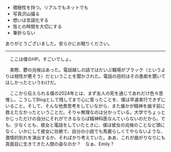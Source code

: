 - 積極性を持つ。リアルでもネットでも
- 写真沢山撮る
- 想いは言語化する
- 皆との時間を大切にする
- 筆折らない

ありがとうございました。安らかにお眠りください。

-----------------------
　ここは僕のHP。すごいでしょ。

　実際、鬱の兆候はあった。電話越しの話ではだいぶ職場がブラック（というよりは相性が悪そう）だということを聞かされた。電話の目的はその愚痴を聞いてほしかったというわけだ。

　ここから伝えられる僕の2024年とは、まず友人の死を通じてあれだけ色々思惟し、こうしてBlogとして残してまで心に誓ったことを、僕は早速実行できずにいること。そして、そんな他責思考をしていながら、また誰かが精神を崩す前に救えたなかったということだ。そりゃ無理なのは分かっている。大学でちょっとかじっただけの自分にそれができるならば精神科医なんていらないのだから。でも、少なくとも、彼女と電話をしていたときに、僕は彼女の兆候のことなど頭になく、いかにして彼女に壮絶で、自分の小説でも馬鹿らしくてやらないような、激情的別れを演出するか、そればかり考えていた。ああ、これが曲がりなりにも真面目に生きてきた人間の姿なのか？　なぁ、Emily？